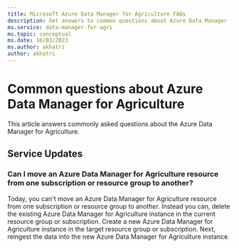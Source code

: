 ```yaml
---
title: Microsoft Azure Data Manager for Agriculture FAQs
description: Get answers to common questions about Azure Data Manager for Agriculture.
ms.service: data-manager-for-agri
ms.topic: conceptual
ms.date: 10/03/2023
ms.author: akhatri
author: akhatri
---
```


# Common questions about Azure Data Manager for Agriculture

This article answers commonly asked questions about the Azure Data Manager for Agriculture.

## Service Updates

### Can I move an Azure Data Manager for Agriculture resource from one subscription or resource group to another? 

Today, you can't move an Azure Data Manager for Agriculture resource from one subscription or resource group to another. Instead you can, delete the existing Azure Data Manager for Agriculture instance in the current resource group or subscription. Create a new Azure Data Manager for Agriculture instance in the target resource group or subscription. Next, reingest the data into the new Azure Data Manager for Agriculture instance.
